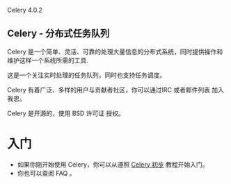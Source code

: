 Celery 4.0.2

## Celery - 分布式任务队列 

Celery 是一个简单、灵活、可靠的处理大量信息的分布式系统，同时提供操作和维护这样一个系统所需的工具.

这是一个关注实时处理的任务队列，同时也支持任务调度。

Celery 有着广泛、多样的用户与贡献者社区，你可以通过IRC 或者邮件列表 加入我恩。

Celery 是开源的，使用 BSD 许可证 授权。

# 入门

* 如果你刚开始使用 Celery，你可以从遵照 [Celery 初步](get_start/first_step.md) 教程开始入门。
* 你也可以查阅 FAQ 。
